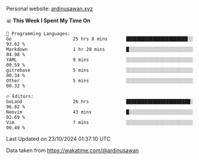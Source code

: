 Personal website: [ardinusawan.xyz](https://ardinusawan.xyz)

<!--START_SECTION:waka-->
📊 **This Week I Spent My Time On** 

```text
💬 Programming Languages: 
Go                       25 hrs 8 mins       ███████████████████████░░   93.62 % 
Markdown                 1 hr 20 mins        █░░░░░░░░░░░░░░░░░░░░░░░░   04.98 % 
YAML                     9 mins              ░░░░░░░░░░░░░░░░░░░░░░░░░   00.59 % 
gitrebase                5 mins              ░░░░░░░░░░░░░░░░░░░░░░░░░   00.34 % 
Other                    5 mins              ░░░░░░░░░░░░░░░░░░░░░░░░░   00.32 % 

🔥 Editors: 
GoLand                   26 hrs              ████████████████████████░   96.82 % 
Neovim                   43 mins             █░░░░░░░░░░░░░░░░░░░░░░░░   02.69 % 
Vim                      7 mins              ░░░░░░░░░░░░░░░░░░░░░░░░░   00.49 % 
```


 Last Updated on 23/10/2024 01:37:10 UTC
<!--END_SECTION:waka-->
Data taken from https://wakatime.com/@ardinusawan
